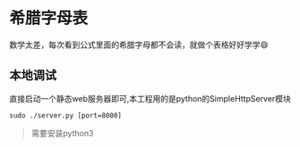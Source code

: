 # 希腊字母表
数学太差，每次看到公式里面的希腊字母都不会读，就做个表格好好学学:smile:

## 本地调试
直接启动一个静态web服务器即可,本工程用的是python的SimpleHttpServer模块
```
sudo ./server.py [port=8000]
```
> 需要安装python3
